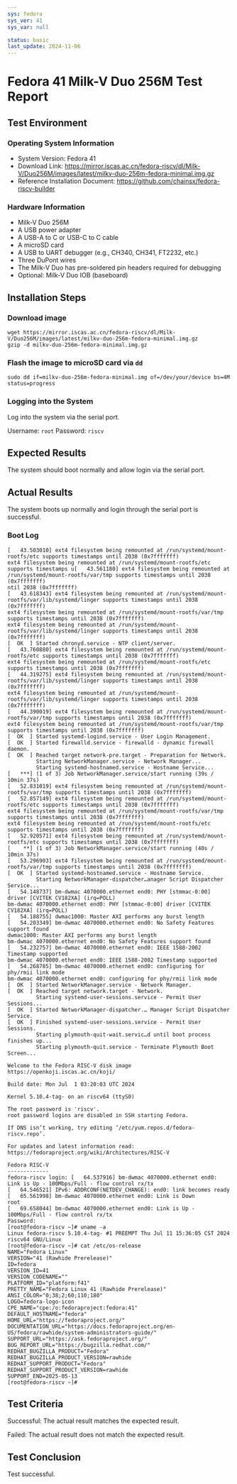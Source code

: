 ```yaml
---
sys: fedora
sys_ver: 41
sys_var: null

status: basic
last_update: 2024-11-06
---
```


# Fedora 41 Milk-V Duo 256M Test Report

## Test Environment

### Operating System Information

- System Version: Fedora 41
- Download Link: https://mirror.iscas.ac.cn/fedora-riscv/dl/Milk-V/Duo256M/images/latest/milkv-duo-256m-fedora-minimal.img.gz
- Reference Installation Document: https://github.com/chainsx/fedora-riscv-builder

### Hardware Information

- Milk-V Duo 256M
- A USB power adapter
- A USB-A to C or USB-C to C cable
- A microSD card
- A USB to UART debugger (e.g., CH340, CH341, FT2232, etc.)
- Three DuPont wires
- The Milk-V Duo has pre-soldered pin headers required for debugging
- Optional: Milk-V Duo IOB (baseboard)

## Installation Steps

### Download image

```shell
wget https://mirror.iscas.ac.cn/fedora-riscv/dl/Milk-V/Duo256M/images/latest/milkv-duo-256m-fedora-minimal.img.gz
gzip -d milkv-duo-256m-fedora-minimal.img.gz
```

### Flash the image to microSD card via `dd`

```shell
sudo dd if=milkv-duo-256m-fedora-minimal.img of=/dev/your/device bs=4M status=progress 
```

### Logging into the System

Log into the system via the serial port.

Username: `root`
Password: `riscv`

## Expected Results

The system should boot normally and allow login via the serial port.

## Actual Results

The system boots up normally and login through the serial port is successful.

### Boot Log

```log
[   43.503010] ext4 filesystem being remounted at /run/systemd/mount-rootfs/etc supports timestamps until 2038 (0x7fffffff)
ext4 filesystem being remounted at /run/systemd/mount-rootfs/etc supports timestamps u[   43.561180] ext4 filesystem being remounted at /run/systemd/mount-rootfs/var/tmp supports timestamps until 2038 (0x7fffffff)
ntil 2038 (0x7fffffff)
[   43.618343] ext4 filesystem being remounted at /run/systemd/mount-rootfs/var/lib/systemd/linger supports timestamps until 2038 (0x7fffffff)
ext4 filesystem being remounted at /run/systemd/mount-rootfs/var/tmp supports timestamps until 2038 (0x7fffffff)
ext4 filesystem being remounted at /run/systemd/mount-rootfs/var/lib/systemd/linger supports timestamps until 2038 (0x7fffffff)
[  OK  ] Started chronyd.service - NTP client/server.
[   43.760880] ext4 filesystem being remounted at /run/systemd/mount-rootfs/etc supports timestamps until 2038 (0x7fffffff)
ext4 filesystem being remounted at /run/systemd/mount-rootfs/etc supports timestamps until 2038 (0x7fffffff)
[   44.319275] ext4 filesystem being remounted at /run/systemd/mount-rootfs/var/lib/systemd/linger supports timestamps until 2038 (0x7fffffff)
ext4 filesystem being remounted at /run/systemd/mount-rootfs/var/lib/systemd/linger supports timestamps until 2038 (0x7fffffff)
[   44.390019] ext4 filesystem being remounted at /run/systemd/mount-rootfs/var/tmp supports timestamps until 2038 (0x7fffffff)
ext4 filesystem being remounted at /run/systemd/mount-rootfs/var/tmp supports timestamps until 2038 (0x7fffffff)
[  OK  ] Started systemd-logind.service - User Login Management.
[  OK  ] Started firewalld.service - firewalld - dynamic firewall daemon.
[  OK  ] Reached target network-pre.target - Preparation for Network.
         Starting NetworkManager.service - Network Manager...
         Starting systemd-hostnamed.service - Hostname Service...
[   ***] (1 of 3) Job NetworkManager.service/start running (39s / 10min 37s)
[   52.831019] ext4 filesystem being remounted at /run/systemd/mount-rootfs/var/tmp supports timestamps until 2038 (0x7fffffff)
[   52.857149] ext4 filesystem being remounted at /run/systemd/mount-rootfs/etc supports timestamps until 2038 (0x7fffffff)
ext4 filesystem being remounted at /run/systemd/mount-rootfs/var/tmp supports timestamps until 2038 (0x7fffffff)
ext4 filesystem being remounted at /run/systemd/mount-rootfs/etc supports timestamps until 2038 (0x7fffffff)
[   52.920571] ext4 filesystem being remounted at /run/systemd/mount-rootfs/etc supports timestamps until 2038 (0x7fffffff)
[    **] (1 of 3) Job NetworkManager.service/start running (40s / 10min 37s)
[   53.296903] ext4 filesystem being remounted at /run/systemd/mount-rootfs/var/tmp supports timestamps until 2038 (0x7fffffff)
[  OK  ] Started systemd-hostnamed.service - Hostname Service.
         Starting NetworkManager-dispatcher…anager Script Dispatcher Service...
[   54.148737] bm-dwmac 4070000.ethernet end0: PHY [stmmac-0:00] driver [CVITEK CV182XA] (irq=POLL)
bm-dwmac 4070000.ethernet end0: PHY [stmmac-0:00] driver [CVITEK CV182XA] (irq=POLL)
[   54.188755] dwmac1000: Master AXI performs any burst length
[   54.203349] bm-dwmac 4070000.ethernet end0: No Safety Features support found
dwmac1000: Master AXI performs any burst length
bm-dwmac 4070000.ethernet end0: No Safety Features support found
[   54.232757] bm-dwmac 4070000.ethernet end0: IEEE 1588-2002 Timestamp supported
bm-dwmac 4070000.ethernet end0: IEEE 1588-2002 Timestamp supported
[   54.268785] bm-dwmac 4070000.ethernet end0: configuring for phy/rmii link mode
bm-dwmac 4070000.ethernet end0: configuring for phy/rmii link mode
[  OK  ] Started NetworkManager.service - Network Manager.
[  OK  ] Reached target network.target - Network.
         Starting systemd-user-sessions.service - Permit User Sessions...
[  OK  ] Started NetworkManager-dispatcher.… Manager Script Dispatcher Service.
[  OK  ] Finished systemd-user-sessions.service - Permit User Sessions.
         Starting plymouth-quit-wait.servic…d until boot process finishes up...
         Starting plymouth-quit.service - Terminate Plymouth Boot Screen...

Welcome to the Fedora RISC-V disk image
https://openkoji.iscas.ac.cn/koji/

Build date: Mon Jul  1 03:20:03 UTC 2024

Kernel 5.10.4-tag- on an riscv64 (ttyS0)

The root password is 'riscv'.
root password logins are disabled in SSH starting Fedora.

If DNS isn’t working, try editing ‘/etc/yum.repos.d/fedora-riscv.repo’.

For updates and latest information read:
https://fedoraproject.org/wiki/Architectures/RISC-V

Fedora RISC-V
-------------
fedora-riscv login: [   64.537916] bm-dwmac 4070000.ethernet end0: Link is Up - 100Mbps/Full - flow control rx/tx
[   64.546521] IPv6: ADDRCONF(NETDEV_CHANGE): end0: link becomes ready
[   65.561998] bm-dwmac 4070000.ethernet end0: Link is Down
root
[   69.658044] bm-dwmac 4070000.ethernet end0: Link is Up - 100Mbps/Full - flow control rx/tx
Password: 
[root@fedora-riscv ~]# uname -a
Linux fedora-riscv 5.10.4-tag- #1 PREEMPT Thu Jul 11 15:36:05 CST 2024 riscv64 GNU/Linux
[root@fedora-riscv ~]# cat /etc/os-release 
NAME="Fedora Linux"
VERSION="41 (Rawhide Prerelease)"
ID=fedora
VERSION_ID=41
VERSION_CODENAME=""
PLATFORM_ID="platform:f41"
PRETTY_NAME="Fedora Linux 41 (Rawhide Prerelease)"
ANSI_COLOR="0;38;2;60;110;180"
LOGO=fedora-logo-icon
CPE_NAME="cpe:/o:fedoraproject:fedora:41"
DEFAULT_HOSTNAME="fedora"
HOME_URL="https://fedoraproject.org/"
DOCUMENTATION_URL="https://docs.fedoraproject.org/en-US/fedora/rawhide/system-administrators-guide/"
SUPPORT_URL="https://ask.fedoraproject.org/"
BUG_REPORT_URL="https://bugzilla.redhat.com/"
REDHAT_BUGZILLA_PRODUCT="Fedora"
REDHAT_BUGZILLA_PRODUCT_VERSION=rawhide
REDHAT_SUPPORT_PRODUCT="Fedora"
REDHAT_SUPPORT_PRODUCT_VERSION=rawhide
SUPPORT_END=2025-05-13
[root@fedora-riscv ~]# 

```

## Test Criteria

Successful: The actual result matches the expected result.

Failed: The actual result does not match the expected result.

## Test Conclusion

Test successful.
